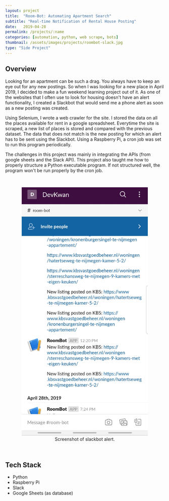 ```yaml
---
layout: project
title:  "Room-Bot: Automating Apartment Search"
subtitle: "Real-time Notification of Rental House Posting"
date:   2019-04-28
permalink: /projects/:name
categories: [automation, python, web scrape, bots]
thumbnail: /assets/images/projects/roombot-slack.jpg
type: "Side Project"
---
```


## Overview

Looking for an apartment can be such a drag. You always have to keep an eye out for any new postings. So when I was looking for a new place in April 2019, I decided to make a fun weekend learning project out of it. As one of the websites that I often use to look for housing doesn't have an alert functionality, I created a Slackbot that would send me a phone alert as soon as a new posting was created.

Using Selenium, I wrote a web crawler for the site. I stored the data on all the places available for rent in a google spreadsheet. Everytime the site is scraped, a new list of places is stored and compared with the previous dataset. The data that does not match is the new posting for which an alert has to be sent using the Slackbot. Using a Raspberry Pi, a cron job was set to run this program periodically.

The challenges in this project was mainly in integrating the APIs (from google sheets and the Slack API). This project also taught me how to properly structure a Python executable program. If not structured well, the program won't be run properly by the cron job.

<br/>
<p align="center">
<img src="/assets/images/projects/roombot-slack.jpg" alt="Screenshot of Room-bot on Slack" title="Screenshot of Room-bot on Slack" width="400px" />
<br/>
Screenshot of slackbot alert.
</p>

<br/>

## Tech Stack
 - Python
 - Raspberry Pi
 - Slack
 - Google Sheets (as database)

